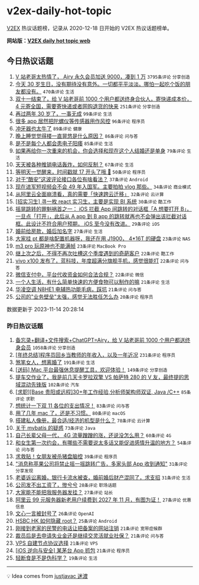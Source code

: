 # v2ex-daily-hot-topic

[V2EX](https://www.v2ex.com/) 热议话题榜，记录从 2020-12-18 日开始的 V2EX 热议话题榜单。

**网站版：[V2EX daily hot topic web](https://boojack.github.io/v2ex-daily-hot-topic-web/)**

## 今日热议话题

<!-- TODAY BEGIN -->

1. [V 站老哥太热情了， Airy 永久会员加送 9000，凑到 1 万](https://www.v2ex.com/t/991748) `3795条评论` `分享创造`
1. [今天 30 岁生日，没有期待没有意外。一切都平平淡淡。哪怕一起吃个饭的朋友都没有。](https://www.v2ex.com/t/991712) `470条评论` `生活`
1. [双十一结束了，给 V 站老哥前 1000 个用户都送终身合伙人，寄快递成本价， 4 元寄全国，需要寄快递或者网购退货的快来](https://www.v2ex.com/t/991755) `251条评论` `分享创造`
1. [再过两年 30 岁了，一事无成](https://www.v2ex.com/t/991743) `99条评论` `生活`
1. [很多 app 居然把陀螺仪等传感器用作风控](https://www.v2ex.com/t/991663) `96条评论` `程序员`
1. [冲牙器也太牛了](https://www.v2ex.com/t/991674) `89条评论` `健康`
1. [晚上睡觉觉得楼一直晃悠是什么原因？](https://www.v2ex.com/t/991691) `86条评论` `问与答`
1. [是不是每个人都会患电子阳痿](https://www.v2ex.com/t/991713) `85条评论` `生活`
1. [如果再给你一次重来的机会，你会选择和现在这个人结婚还是单身](https://www.v2ex.com/t/991704) `79条评论` `生活`
1. [天天被各种推销电话轰炸，如何反制？](https://www.v2ex.com/t/991734) `67条评论` `生活`
1. [等明天一觉醒来，时间戳就 17 开头了哦 🥰](https://www.v2ex.com/t/991933) `50条评论` `程序员`
1. [对于“酷安”这波评论接口各位有啥看法？](https://www.v2ex.com/t/991880) `37条评论` `Android`
1. [现在进军短视频会不会 49 年入国军。主要拍拍 vlog 那些。](https://www.v2ex.com/t/991670) `34条评论` `商业模式`
1. [从阿里云全面崩溃看，真的需要「快速跨云迁移」](https://www.v2ex.com/t/991920) `32条评论` `云计算`
1. [[招实习生] 寻一枚 react 实习生，主要是实现 BI 系统](https://www.v2ex.com/t/991724) `30条评论` `酷工作`
1. [摇晃跳转的罪魁祸首之一： iOS 拦截 App 间跳转的对话框「A 想要打开 B」，一旦点「打开」，此后从 A app 到 B app 的跳转就再也不会弹出该拦截对话框。此设计不符合用户预期， iOS 至今没有改进。](https://www.v2ex.com/t/991766) `29条评论` `iOS`
1. [婚前给房款，婚后加名字](https://www.v2ex.com/t/991787) `27条评论` `生活`
1. [大家挂 pt 都是啥配置机器呀，我还在用 J1900， 4*16T 的硬盘](https://www.v2ex.com/t/991777) `23条评论` `NAS`
1. [m3 pro 玩原神也不能满帧](https://www.v2ex.com/t/991685) `23条评论` `MacBook Pro`
1. [继上次之后，不得不再次吐槽这个季度遇到的奇葩客户](https://www.v2ex.com/t/991824) `22条评论` `酷工作`
1. [vivo x100 发布了，蓝科技，年度超满分旗舰手机，感觉很能打](https://www.v2ex.com/t/991764) `22条评论` `问与答`
1. [微信支付中，平台代收资金如何合法合规？](https://www.v2ex.com/t/991672) `22条评论` `微信`
1. [一个人生活，有什么简单快速的方便食物可以制作的嘛](https://www.v2ex.com/t/991745) `21条评论` `生活`
1. [华凌空调 N8HE1 电辅热功能毛病，踩坑](https://www.v2ex.com/t/991678) `21条评论` `问与答`
1. [公司的"业务壁垒"太强，感觉无法胜任怎么办](https://www.v2ex.com/t/991837) `20条评论` `程序员`

数据更新于 2023-11-14 20:28:14

<!-- TODAY END -->

### 昨日热议话题

<!-- YESTERDAY BEGIN -->

1. [备忘录+翻译+文件搜索+ChatGPT=Airy，给 V 站老哥前 1000 个用户都送终身会员](https://www.v2ex.com/t/991541) `1058条评论` `分享创造`
1. [[年终总结]程序员回乡当教师的年收入，以及一年近况](https://www.v2ex.com/t/991351) `231条评论` `程序员`
1. [煞笔女人，想离婚了](https://www.v2ex.com/t/991508) `191条评论` `生活`
1. [[送码] Mac 平台最强休息提醒工具，欢迎体验！](https://www.v2ex.com/t/991317) `149条评论` `分享创造`
1. [提车交作业了，我是前几天卡罗拉双擎 VS 帕萨特 280 的 V 友，最终提的思域混动先锋版](https://www.v2ex.com/t/991342) `102条评论` `汽车`
1. [[求职][Base 贵阳或远程]30+年工作经验,分析师架构师双证, Java /C++](https://www.v2ex.com/t/991415) `85条评论` `求职`
1. [想统计一下双 11 各位的支出情况！](https://www.v2ex.com/t/991389) `83条评论` `问与答`
1. [用了几年 mac 了，还是不习惯。](https://www.v2ex.com/t/991332) `80条评论` `macOS`
1. [搭建私人像册，最合适/经济的机型是什么？](https://www.v2ex.com/t/991318) `78条评论` `云计算`
1. [关于 mybatis 的疑惑](https://www.v2ex.com/t/991335) `73条评论` `Java`
1. [自己长辈父母一代， 4G 流量蹭蹭的涨，还说没怎么用？](https://www.v2ex.com/t/991517) `60条评论` `4G`
1. [和女生第一次约会，有哪些不需要说太多话又能促进感情升温的地方？](https://www.v2ex.com/t/991306) `54条评论` `问与答`
1. [求救贴！女朋友被杀猪盘脑控](https://www.v2ex.com/t/991560) `39条评论` `程序员`
1. ["消息称苹果公司将禁止摇一摇跳转广告，多家头部 App 收到通知"](https://www.v2ex.com/t/991592) `31条评论` `分享发现`
1. [老婆诉讼离婚，银行卡流水被查，婚前婚后财产混同了，求支招](https://www.v2ex.com/t/991559) `31条评论` `生活`
1. [公司发不出工资了，惨兮兮](https://www.v2ex.com/t/991359) `28条评论` `职场话题`
1. [大家能不能把我服务器发挂？](https://www.v2ex.com/t/991398) `27条评论` `站长`
1. [阿里云 99 元服务器新老用户续费到 2027 年 11 月，有图为证！](https://www.v2ex.com/t/991313) `27条评论` `优惠信息`
1. [文心一言被封号了](https://www.v2ex.com/t/991470) `26条评论` `OpenAI`
1. [HSBC HK 如何隐藏 root？](https://www.v2ex.com/t/991504) `25条评论` `Android`
1. [刚接到老家的民警的电话让把备案的网站注销](https://www.v2ex.com/t/991500) `21条评论` `宽带症候群`
1. [裁员后是去申请失业金还是继续交灵活就业社保？](https://www.v2ex.com/t/991362) `21条评论` `问与答`
1. [VPS 自建节点协议选择](https://www.v2ex.com/t/991340) `21条评论` `VPS`
1. [[iOS 逆向与安全] 某茅台 App 抓包](https://www.v2ex.com/t/991314) `21条评论` `程序员`
1. [轻断食是不是伪科学？](https://www.v2ex.com/t/991525) `19条评论` `生活`

<!-- YESTERDAY END -->

---

💡 Idea comes from [justjavac 迷渡](https://github.com/justjavac/)
